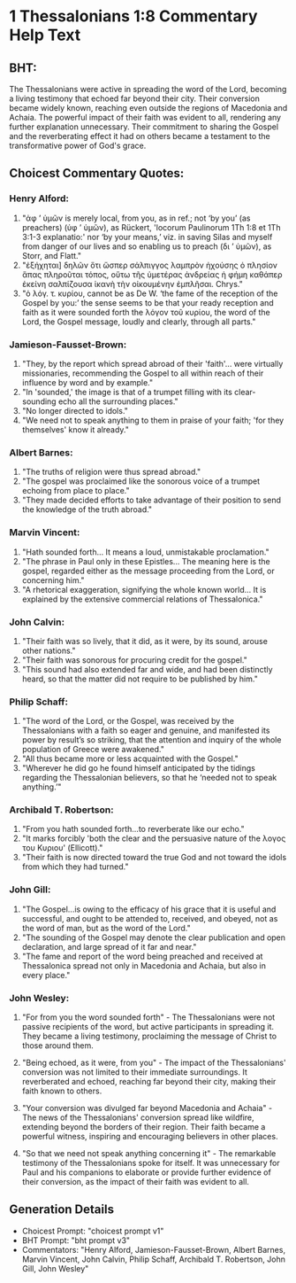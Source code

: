 # 1 Thessalonians 1:8 Commentary Help Text

## BHT:
The Thessalonians were active in spreading the word of the Lord, becoming a living testimony that echoed far beyond their city. Their conversion became widely known, reaching even outside the regions of Macedonia and Achaia. The powerful impact of their faith was evident to all, rendering any further explanation unnecessary. Their commitment to sharing the Gospel and the reverberating effect it had on others became a testament to the transformative power of God's grace.

## Choicest Commentary Quotes:
### Henry Alford:
1. "ἀφ ʼ ὑμῶν is merely local, from you, as in ref.; not ‘by you’ (as preachers) (ὑφ ʼ ὑμῶν), as Rückert, 'locorum Paulinorum 1Th 1:8 et 1Th 3:1-3 explanatio:' nor ‘by your means,’ viz. in saving Silas and myself from danger of our lives and so enabling us to preach (δι ʼ ὑμῶν), as Storr, and Flatt."
2. "ἐξήχηται] δηλῶν ὅτι ὥσπερ σάλπιγγος λαμπρὸν ἠχούσης ὁ πλησίον ἅπας πληροῦται τόπος, οὕτω τῆς ὑμετέρας ἀνδρείας ἡ φήμη καθάπερ ἐκείνη σαλπίζουσα ἱκανὴ τὴν οἰκουμένην ἐμπλῆσαι. Chrys."
3. "ὁ λόγ. τ. κυρίου, cannot be as De W. ‘the fame of the reception of the Gospel by you:’ the sense seems to be that your ready reception and faith as it were sounded forth the λόγον τοῦ κυρίου, the word of the Lord, the Gospel message, loudly and clearly, through all parts."

### Jamieson-Fausset-Brown:
1. "They, by the report which spread abroad of their 'faith'... were virtually missionaries, recommending the Gospel to all within reach of their influence by word and by example."
2. "In 'sounded,' the image is that of a trumpet filling with its clear-sounding echo all the surrounding places."
3. "No longer directed to idols."
4. "We need not to speak anything to them in praise of your faith; 'for they themselves' know it already."

### Albert Barnes:
1. "The truths of religion were thus spread abroad."
2. "The gospel was proclaimed like the sonorous voice of a trumpet echoing from place to place."
3. "They made decided efforts to take advantage of their position to send the knowledge of the truth abroad."

### Marvin Vincent:
1. "Hath sounded forth... It means a loud, unmistakable proclamation." 
2. "The phrase in Paul only in these Epistles... The meaning here is the gospel, regarded either as the message proceeding from the Lord, or concerning him."
3. "A rhetorical exaggeration, signifying the whole known world... It is explained by the extensive commercial relations of Thessalonica."

### John Calvin:
1. "Their faith was so lively, that it did, as it were, by its sound, arouse other nations."
2. "Their faith was sonorous for procuring credit for the gospel."
3. "This sound had also extended far and wide, and had been distinctly heard, so that the matter did not require to be published by him."

### Philip Schaff:
1. "The word of the Lord, or the Gospel, was received by the Thessalonians with a faith so eager and genuine, and manifested its power by result’s so striking, that the attention and inquiry of the whole population of Greece were awakened." 
2. "All thus became more or less acquainted with the Gospel."
3. "Wherever he did go he found himself anticipated by the tidings regarding the Thessalonian believers, so that he ‘needed not to speak anything.’"

### Archibald T. Robertson:
1. "From you hath sounded forth...to reverberate like our echo." 
2. "It marks forcibly 'both the clear and the persuasive nature of the λογος του Κυριου' (Ellicott)." 
3. "Their faith is now directed toward the true God and not toward the idols from which they had turned."

### John Gill:
1. "The Gospel...is owing to the efficacy of his grace that it is useful and successful, and ought to be attended to, received, and obeyed, not as the word of man, but as the word of the Lord."
2. "The sounding of the Gospel may denote the clear publication and open declaration, and large spread of it far and near."
3. "The fame and report of the word being preached and received at Thessalonica spread not only in Macedonia and Achaia, but also in every place."

### John Wesley:
1. "For from you the word sounded forth" - The Thessalonians were not passive recipients of the word, but active participants in spreading it. They became a living testimony, proclaiming the message of Christ to those around them.

2. "Being echoed, as it were, from you" - The impact of the Thessalonians' conversion was not limited to their immediate surroundings. It reverberated and echoed, reaching far beyond their city, making their faith known to others.

3. "Your conversion was divulged far beyond Macedonia and Achaia" - The news of the Thessalonians' conversion spread like wildfire, extending beyond the borders of their region. Their faith became a powerful witness, inspiring and encouraging believers in other places.

4. "So that we need not speak anything concerning it" - The remarkable testimony of the Thessalonians spoke for itself. It was unnecessary for Paul and his companions to elaborate or provide further evidence of their conversion, as the impact of their faith was evident to all.


## Generation Details
- Choicest Prompt: "choicest prompt v1"
- BHT Prompt: "bht prompt v3"
- Commentators: "Henry Alford, Jamieson-Fausset-Brown, Albert Barnes, Marvin Vincent, John Calvin, Philip Schaff, Archibald T. Robertson, John Gill, John Wesley"
